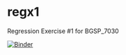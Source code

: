 # regx1
Regression Exercise #1 for BGSP_7030

   [![Binder](https://mybinder.org/badge_logo.svg)](https://mybinder.org/v2/gh/esimonton/regx1.git/HEAD)